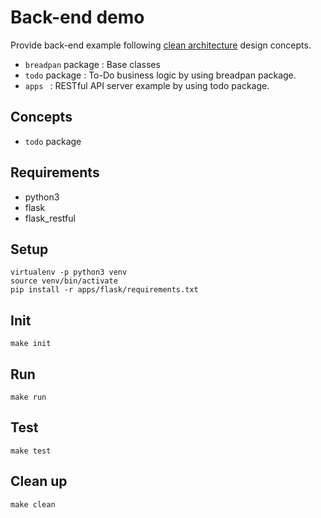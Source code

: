 Back-end demo 
=======
  Provide back-end example following [clean architecture](https://blog.cleancoder.com/uncle-bob/2012/08/13/the-clean-architecture.html) design concepts. 

 * ```breadpan``` package : Base classes
 * ```todo``` package : To-Do business logic by using breadpan package. 
 * ```apps ``` : RESTful API server example by using todo package.

 Concepts
 -----
 * ```todo``` package 

Requirements
------
* python3
* flask
* flask_restful 

Setup
-------
```shell
virtualenv -p python3 venv
source venv/bin/activate
pip install -r apps/flask/requirements.txt 
```

Init 
-----
```shell
make init
```

Run
-----
```shell
make run
```

Test
-----
```shell
make test
```

Clean up
-----
```shell
make clean
```